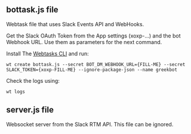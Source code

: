 


## bottask.js file
Webtask file that uses Slack Events API and WebHooks.

Get the Slack OAuth Token from the App settings (xoxp-...) and the bot Webhook URL. Use them as parameters for the next command.

Install The [Webtasks CLI](https://github.com/auth0/wt-cli) and run:

```
wt create bottask.js --secret BOT_DM_WEBHOOK_URL={FILL-ME} --secret SLACK_TOKEN={xoxp-FILL-ME} --ignore-package-json --name greekbot
```

Check the logs using:

```
wt logs
```


## server.js file
Websocket server from the Slack RTM API. 
This file can be ignored.
